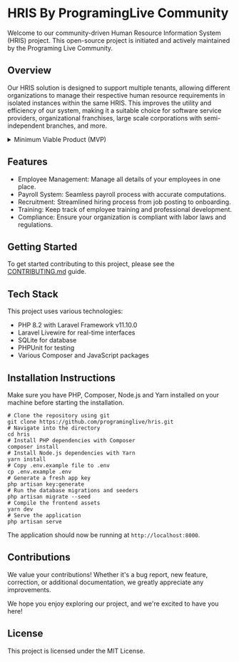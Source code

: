 # HRIS By ProgramingLive Community

Welcome to our community-driven Human Resource Information System (HRIS) project.
This open-source project is initiated and actively maintained by the Programing Live Community.

## Overview

Our HRIS solution is designed to support multiple tenants,
allowing different organizations
to manage their respective human resource requirements in isolated instances within the same HRIS.
This improves the utility and efficiency of our system,
making it a suitable choice for software service providers, organizational franchises,
large scale corporations with semi-independent branches, and more.

<details>
<summary>Minimum Viable Product (MVP)</summary>

The primary feature set we aim to achieve for our MVP includes:

1. **Company Registration:** Companies need to be able to register themselves to use this application. This process would involve providing company details, setting up an administrator account, and agreeing to any applicable terms and conditions. Once registered, the company should have its own isolated space within the application to operate independently.
2. **Sister Company Management:** Aside from operating their own space, registered companies should be able to add and manage sister companies within their system. This facilitates centralized HR management for business conglomerates or franchises having multiple sister companies.

</details>

## Features

- Employee Management: Manage all details of your employees in one place.
- Payroll System: Seamless payroll process with accurate computations.
- Recruitment: Streamlined hiring process from job posting to onboarding.
- Training: Keep track of employee training and professional development.
- Compliance: Ensure your organization is compliant with labor laws and regulations.

## Getting Started

To get started contributing to this project, please see the [CONTRIBUTING.md](CONTRIBUTING.md) guide.

## Tech Stack

This project uses various technologies:

- PHP 8.2 with Laravel Framework v11.10.0
- Laravel Livewire for real-time interfaces
- SQLite for database
- PHPUnit for testing
- Various Composer and JavaScript packages

## Installation Instructions

Make sure you have PHP, Composer, Node.js and Yarn installed on your machine before starting the installation.

```shell
# Clone the repository using git
git clone https://github.com/programinglive/hris.git
# Navigate into the directory
cd hris
# Install PHP dependencies with Composer
composer install
# Install Node.js dependencies with Yarn
yarn install
# Copy .env.example file to .env
cp .env.example .env
# Generate a fresh app key
php artisan key:generate
# Run the database migrations and seeders
php artisan migrate --seed
# Compile the frontend assets
yarn dev
# Serve the application
php artisan serve
```

The application should now be running at `http://localhost:8000`.

## Contributions

We value your contributions!
Whether it's a bug report, new feature, correction, or additional documentation, we greatly appreciate any improvements.

We hope you enjoy exploring our project, and we're excited to have you here!

## License

This project is licensed under the MIT License.